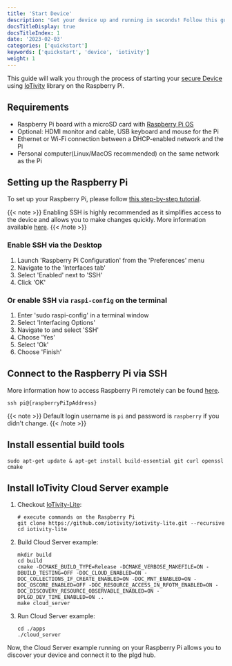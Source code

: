 ```yaml
---
title: 'Start Device'
description: 'Get your device up and running in seconds! Follow this guide for easy setup, and start exploring the power of plgd using a real hardware or a virtual device.'
docsTitleDisplay: true
docsTitleIndex: 1
date: '2023-02-03'
categories: ['quickstart']
keywords: ['quickstart', 'device', 'iotivity']
weight: 1
---
```

This guide will walk you through the process of starting your [secure Device](https://openconnectivity.org/specs/OCF_Device_Specification_v2.2.6.pdf) using [IoTivity](https://iotivity.org/) library on the Raspberry Pi.

## Requirements

- Raspberry Pi board with a microSD card with [Raspberry Pi OS](https://www.raspberrypi.org/software/operating-systems/#raspberry-pi-os-32-bit)
- Optional: HDMI monitor and cable, USB keyboard and mouse for the Pi
- Ethernet or Wi-Fi connection between a DHCP-enabled network and the Pi
- Personal computer(Linux/MacOS recommended) on the same network as the Pi

## Setting up the Raspberry Pi

To set up your Raspberry Pi, please follow [this step-by-step tutorial](https://projects.raspberrypi.org/en/projects/raspberry-pi-setting-up).

{{< note >}}
Enabling SSH is highly recommended as it simplifies access to the device and allows you to make changes quickly. More information available [here](https://www.raspberrypi.org/documentation/remote-access/ssh/README.md).
{{< /note >}}

### Enable SSH via the Desktop

1. Launch 'Raspberry Pi Configuration' from the 'Preferences' menu
2. Navigate to the 'Interfaces tab'
3. Select 'Enabled' next to 'SSH'
4. Click 'OK'

### Or enable SSH via `raspi-config` on the terminal

1. Enter 'sudo raspi-config' in a terminal window
2. Select 'Interfacing Options'
3. Navigate to and select 'SSH'
4. Choose 'Yes'
5. Select 'Ok'
6. Choose 'Finish'

## Connect to the Raspberry Pi via SSH

More information how to access Raspberry Pi remotely can be found [here](https://www.raspberrypi.org/documentation/remote-access/ssh/unix.md).

```shell script
ssh pi@{raspberryPiIpAddress}
```

{{< note >}}
Default login username is `pi` and password is `raspberry` if you didn't change.
{{< /note >}}

## Install essential build tools

```shell script
sudo apt-get update & apt-get install build-essential git curl openssl cmake
```

## Install IoTivity Cloud Server example

1. Checkout [IoTivity-Lite](https://github.com/iotivity/iotivity-lite):

    ```shell script
    # execute commands on the Raspberry Pi
    git clone https://github.com/iotivity/iotivity-lite.git --recursive
    cd iotivity-lite
    ```

2. Build Cloud Server example:

    ```shell script
    mkdir build
    cd build
    cmake -DCMAKE_BUILD_TYPE=Release -DCMAKE_VERBOSE_MAKEFILE=ON -DBUILD_TESTING=OFF -DOC_CLOUD_ENABLED=ON -DOC_COLLECTIONS_IF_CREATE_ENABLED=ON -DOC_MNT_ENABLED=ON -DOC_OSCORE_ENABLED=OFF -DOC_RESOURCE_ACCESS_IN_RFOTM_ENABLED=ON -DOC_DISCOVERY_RESOURCE_OBSERVABLE_ENABLED=ON -DPLGD_DEV_TIME_ENABLED=ON ..
    make cloud_server
    ```

3. Run Cloud Server example:

    ```shell script
    cd ./apps
    ./cloud_server
    ```

Now, the Cloud Server example running on your Raspberry Pi allows you to discover your device and connect it to the plgd hub.
